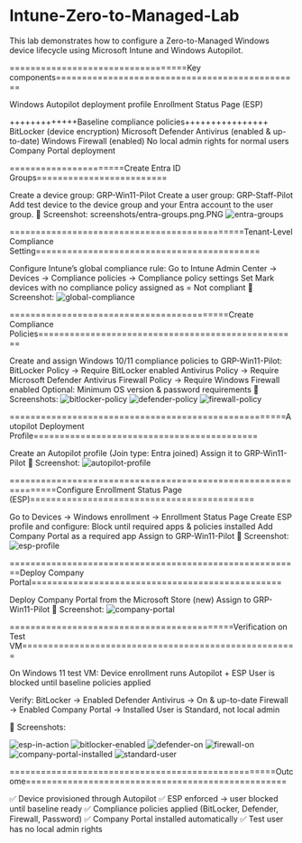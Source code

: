 # Intune-Zero-to-Managed-Lab
This lab demonstrates how to configure a Zero-to-Managed Windows device lifecycle using Microsoft Intune and Windows Autopilot.

==================================Key components===============================================

Windows Autopilot deployment profile
Enrollment Status Page (ESP)

+++++++++++++Baseline compliance policies++++++++++++++++
BitLocker (device encryption)
Microsoft Defender Antivirus (enabled & up-to-date)
Windows Firewall (enabled)
No local admin rights for normal users
Company Portal deployment


======================Create Entra ID Groups=========================

Create a device group: GRP-Win11-Pilot
Create a user group: GRP-Staff-Pilot
Add test device to the device group and your Entra account to the user group.
📸 Screenshot:
screenshots/entra-groups.png.PNG
![entra-groups](screenshots/entra-groups.png)


=============================================Tenant-Level Compliance Setting===========================================

Configure Intune’s global compliance rule:
Go to Intune Admin Center → Devices → Compliance policies → Compliance policy settings
Set Mark devices with no compliance policy assigned as = Not compliant
📸 Screenshot:
![global-compliance](screenshots/global-compliance.png)


==========================================Create Compliance Policies==================================================


Create and assign Windows 10/11 compliance policies to GRP-Win11-Pilot:
BitLocker Policy → Require BitLocker enabled
Antivirus Policy → Require Microsoft Defender Antivirus
Firewall Policy → Require Windows Firewall enabled
Optional: Minimum OS version & password requirements
📸 Screenshots:
![bitlocker-policy](screenshots/bitlocker-policy.png)
![defender-policy](screenshots/defender-policy.png)
![firewall-policy](screenshots/firewall-policy.png)


=====================================================Autopilot Deployment Profile===========================================

Create an Autopilot profile (Join type: Entra joined)
Assign it to GRP-Win11-Pilot
📸 Screenshot:
![autopilot-profile](screenshots/autopilot-profile.png)



===============================================================Configure Enrollment Status Page (ESP)===========================================

Go to Devices → Windows enrollment → Enrollment Status Page
Create ESP profile and configure:
Block until required apps & policies installed
Add Company Portal as a required app
Assign to GRP-Win11-Pilot
📸 Screenshot:
![esp-profile](screenshots/esp-profile.png)

========================================================Deploy Company Portal================================================

Deploy Company Portal from the Microsoft Store (new)
Assign to GRP-Win11-Pilot
📸 Screenshot:
![company-portal](screenshots/company-portal.png)


===========================================Verification on Test VM=====================================================

On Windows 11 test VM:
Device enrollment runs Autopilot + ESP
User is blocked until baseline policies applied

Verify:
BitLocker → Enabled
Defender Antivirus → On & up-to-date
Firewall → Enabled
Company Portal → Installed
User is Standard, not local admin

📸 Screenshots:

![esp-in-action](screenshots/esp-in-action.png)
![bitlocker-enabled](screenshots/bitlocker-enabled.png)
![defender-on](screenshots/defender-on.png)
![firewall-on](screenshots/firewall-on.png)
![company-portal-installed](screenshots/company-portal-installed.png)
![standard-user](screenshots/standard-user.png)


===================================================Outcome==================================================

✅ Device provisioned through Autopilot
✅ ESP enforced → user blocked until baseline ready
✅ Compliance policies applied (BitLocker, Defender, Firewall, Password)
✅ Company Portal installed automatically
✅ Test user has no local admin rights


